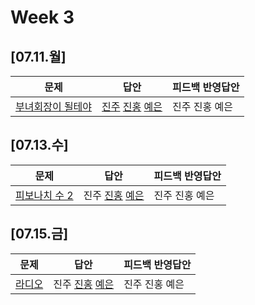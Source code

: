 # Week 3
## [07.11.월]

| 문제                                              | 답안                                          | 피드백 반영답안                       |
| ------------------------------------------------- | --------------------------------------------- | -------------------------------------- |
| [부녀회장이 될테야](https://www.acmicpc.net/problem/2775) | [진주](0711_kjj_2775.py) [진홍](0711_kjh_2775.py) [예은](0711_lye_2775.py) | 진주 진홍 예은 |

## [07.13.수]

| 문제                                              | 답안                                          | 피드백 반영답안                       |
| ------------------------------------------------- | --------------------------------------------- | -------------------------------------- |
| [피보나치 수 2](https://www.acmicpc.net/problem/2748) | 진주 [진홍](0713_kjh_2748.py) [예은](0713_lye_2748.py) | 진주 진홍 예은 |

## [07.15.금]

| 문제                                              | 답안                                          | 피드백 반영답안                       |
| ------------------------------------------------- | --------------------------------------------- | -------------------------------------- |
| [라디오](https://www.acmicpc.net/problem/3135) | 진주 [진홍](0715_kjh_3135.py) [예은](0715_lye_3135.py) | 진주 진홍 예은 |
